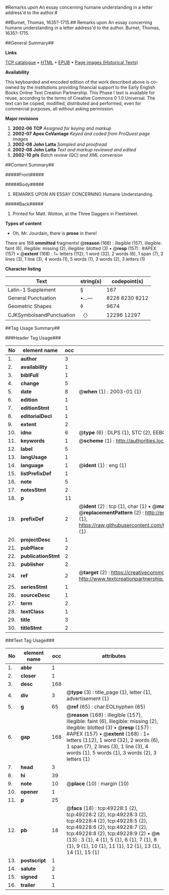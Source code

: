 #Remarks upon An essay concerning humane understanding in a letter address'd to the author.#

##Burnet, Thomas, 1635?-1715.##
Remarks upon An essay concerning humane understanding in a letter address'd to the author.
Burnet, Thomas, 1635?-1715.

##General Summary##

**Links**

[TCP catalogue](http://www.ota.ox.ac.uk/tcp/)  • 
[HTML](http://tei.it.ox.ac.uk/tcp/Texts-HTML/free/A30/A30483.html)  • 
[EPUB](http://tei.it.ox.ac.uk/tcp/Texts-EPUB/free/A30/A30483.epub) • 
[Page images (Historical Texts)](https://data.historicaltexts.jisc.ac.uk/view?pubId=eebo-11791725e&pageId=eebo-11791725e-49228-1)

**Availability**

This keyboarded and encoded edition of the
	       work described above is co-owned by the institutions
	       providing financial support to the Early English Books
	       Online Text Creation Partnership. This Phase I text is
	       available for reuse, according to the terms of Creative
	       Commons 0 1.0 Universal. The text can be copied,
	       modified, distributed and performed, even for
	       commercial purposes, all without asking permission.

**Major revisions**

1. __2002-06__ __TCP__ *Assigned for keying and markup*
1. __2002-07__ __Apex CoVantage__ *Keyed and coded from ProQuest page images*
1. __2002-08__ __John Latta__ *Sampled and proofread*
1. __2002-08__ __John Latta__ *Text and markup reviewed and edited*
1. __2002-10__ __pfs__ *Batch review (QC) and XML conversion*

##Content Summary##

#####Front#####

#####Body#####

1. REMARKS UPON AN ESSAY CONCERNING Humane Understanding.

#####Back#####

1. Printed for Matt. Wotton, at the Three Daggers in Fleetstreet.

**Types of content**

  * Oh, Mr. Jourdain, there is **prose** in there!

There are 168 **ommitted** fragments! 
 @__reason__ (168) : illegible (157), illegible: faint (6), illegible: missing (2), illegible: blotted (3)  •  @__resp__ (157) : #APEX (157)  •  @__extent__ (168) : 1+ letters (112), 1 word (32), 2 words (6), 1 span (7), 2 lines (3), 1 line (3), 4 words (1), 5 words (1), 3 words (2), 3 letters (1)

**Character listing**


|Text|string(s)|codepoint(s)|
|---|---|---|
|Latin-1 Supplement|§|167|
|General Punctuation|•…—|8226 8230 8212|
|Geometric Shapes|◊|9674|
|CJKSymbolsandPunctuation|〈〉|12296 12297|

##Tag Usage Summary##

###Header Tag Usage###

|No|element name|occ|attributes|
|---|---|---|---|
|1.|__author__|3||
|2.|__availability__|1||
|3.|__biblFull__|1||
|4.|__change__|5||
|5.|__date__|8| @__when__ (1) : 2003-01 (1)|
|6.|__edition__|1||
|7.|__editionStmt__|1||
|8.|__editorialDecl__|1||
|9.|__extent__|2||
|10.|__idno__|6| @__type__ (6) : DLPS (1), STC (2), EEBO-CITATION (1), OCLC (1), VID (1)|
|11.|__keywords__|1| @__scheme__ (1) : http://authorities.loc.gov/ (1)|
|12.|__label__|5||
|13.|__langUsage__|1||
|14.|__language__|1| @__ident__ (1) : eng (1)|
|15.|__listPrefixDef__|1||
|16.|__note__|5||
|17.|__notesStmt__|2||
|18.|__p__|11||
|19.|__prefixDef__|2| @__ident__ (2) : tcp (1), char (1)  •  @__matchPattern__ (2) : ([0-9\-]+):([0-9IVX]+) (1), (.+) (1)  •  @__replacementPattern__ (2) : http://eebo.chadwyck.com/downloadtiff?vid=$1&page=$2 (1), https://raw.githubusercontent.com/textcreationpartnership/Texts/master/tcpchars.xml#$1 (1)|
|20.|__projectDesc__|1||
|21.|__pubPlace__|2||
|22.|__publicationStmt__|2||
|23.|__publisher__|2||
|24.|__ref__|2| @__target__ (2) : https://creativecommons.org/publicdomain/zero/1.0/ (1), http://www.textcreationpartnership.org/docs/. (1)|
|25.|__seriesStmt__|1||
|26.|__sourceDesc__|1||
|27.|__term__|2||
|28.|__textClass__|1||
|29.|__title__|3||
|30.|__titleStmt__|2||


###Text Tag Usage###

|No|element name|occ|attributes|
|---|---|---|---|
|1.|__abbr__|1||
|2.|__closer__|1||
|3.|__desc__|168||
|4.|__div__|3| @__type__ (3) : title_page (1), letter (1), advertisement (1)|
|5.|__g__|65| @__ref__ (65) : char:EOLhyphen (65)|
|6.|__gap__|168| @__reason__ (168) : illegible (157), illegible: faint (6), illegible: missing (2), illegible: blotted (3)  •  @__resp__ (157) : #APEX (157)  •  @__extent__ (168) : 1+ letters (112), 1 word (32), 2 words (6), 1 span (7), 2 lines (3), 1 line (3), 4 words (1), 5 words (1), 3 words (2), 3 letters (1)|
|7.|__head__|3||
|8.|__hi__|39||
|9.|__note__|10| @__place__ (10) : margin (10)|
|10.|__opener__|1||
|11.|__p__|25||
|12.|__pb__|18| @__facs__ (18) : tcp:49228:1 (2), tcp:49228:2 (2), tcp:49228:3 (2), tcp:49228:4 (2), tcp:49228:5 (2), tcp:49228:6 (2), tcp:49228:7 (2), tcp:49228:8 (2), tcp:49228:9 (2)  •  @__n__ (13) : 3 (1), 4 (1), 5 (1), 6 (1), 7 (1), 8 (1), 9 (1), 10 (1), 11 (1), 12 (1), 13 (1), 14 (1), 15 (1)|
|13.|__postscript__|1||
|14.|__salute__|2||
|15.|__signed__|1||
|16.|__trailer__|1||
